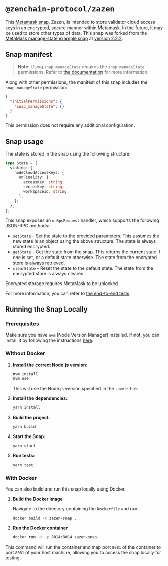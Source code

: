 # `@zenchain-protocol/zazen`

This [Metamask snap](https://metamask.io/snaps/), Zazen, is intended to store validator cloud access keys in an encrypted, secure manner within Metamask. In the future, it may be used to store other types of data. This snap was forked from the [MetaMask manage-state example snap](https://github.com/MetaMask/snaps/tree/main/packages/examples/packages/manage-state) at [version 2.2.2](https://github.com/MetaMask/snaps/releases/tag/v39.0.0).

## Snap manifest

> **Note**: Using `snap_manageState` requires the `snap_manageState` permissions. Refer to [the documentation](https://docs.metamask.io/snaps/reference/rpc-api/#snap_managestate) for more information.

Along with other permissions, the manifest of this snap includes the `snap_manageState` permission:

```json
{
  "initialPermissions": {
    "snap_manageState": {}
  }
}
```

This permission does not require any additional configuration.

## Snap usage

The state is stored in the snap using the following structure:

```ts
type State = {
  staking: {
    nodeCloudAccessKeys: {
      onFinality: {
        accessKey: string;
        secretKey: string;
        workspaceId: string;
      };
    };
  };
};
```

This snap exposes an `onRpcRequest` handler, which supports the following JSON-RPC methods:

- `setState` - Set the state to the provided parameters. This assumes the new state is an object using the above structure. The state is always stored encrypted.
- `getState` - Get the state from the snap. This returns the current state if one is set, or a default state otherwise. The state from the encrypted store is always retrieved.
- `clearState` - Reset the state to the default state. The state from the encrypted store is always cleared.

Encrypted storage requires MetaMask to be unlocked.

For more information, you can refer to [the end-to-end tests](./src/index.test.ts).

## Running the Snap Locally

### Prerequisites

Make sure you have `nvm` (Node Version Manager) installed. If not, you can install it by following the instructions [here](https://github.com/nvm-sh/nvm#installing-and-updating).

### Without Docker

1. **Install the correct Node.js version:**

   ```sh
   nvm install
   nvm use
   ```

   This will use the Node.js version specified in the `.nvmrc` file.

2. **Install the dependencies:**

   ```sh
   yarn install
   ```

3. **Build the project:**

   ```sh
   yarn build
   ```

4. **Start the Snap:**

   ```sh
   yarn start
   ```

5. **Run tests:**

   ```sh
   yarn test
   ```

### With Docker

You can also build and run this snap locally using Docker.

1. **Build the Docker image**

   Navigate to the directory containing the `Dockerfile` and run:

   ```sh
   docker build -t zazen-snap .
   ```

2. **Run the Docker container**

   ```sh
   docker run -d -p 8014:8014 zazen-snap
   ```

This command will run the container and map port `8081` of the container to port `8081` of your host machine, allowing you to access the snap locally for testing.
